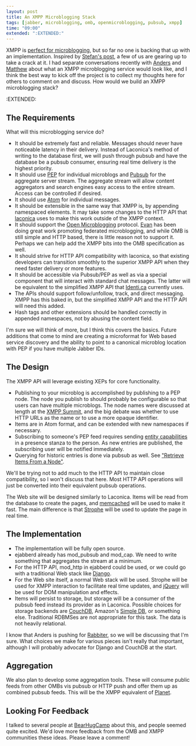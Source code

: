 ```yaml
---
layout: post
title: An XMPP Microblogging Stack
tags: [jabber, microblogging, omb, openmicroblogging, pubsub, xmpp]
time: "09:00"
extended: ":EXTENDED:"
---
```


XMPP is [perfect for microblogging](http://metajack.im/2008/09/10/xmpp-microblogging-thoughts/), but so far no one is backing that up with an implementation.  Inspired by [Stefan's post](http://blog.jwchat.org/2008/09/09/xmpp-and-microblogging-lets-do-it/), a few of us are gearing up to take a crack at it.  I had separate conversations recently with [Anders](http://anders.conbere.org/) and [Matthew](http://matthewwild.co.uk) about what an XMPP microblogging service would look like, and I think the best way to kick off the project is to collect my thoughts here for others to comment on and discuss.   How would we build an XMPP microblogging stack?

:EXTENDED:

## The Requirements

What will this microblogging service do?

* It should be extremely fast and reliable.  Messages should never have noticeable latency in their delivery.  Instead of Laconica's method of writing to the database first, we will push through pubsub and have the database be a pubsub consumer, ensuring real time delivery is the highest priority.
* It should use [PEP](http://www.xmpp.org/extensions/xep-0163.html) for individual microblogs and [Pubsub](http://www.xmpp.org/extensions/xep-0060.html) for the aggregate server stream.  The aggregate stream will allow content aggregators and search engines easy access to the entire stream.  Access can be controlled if desired.
* It should use [Atom](http://en.wikipedia.org/wiki/Atom_(standard)) for individual messages.
* It should be extensible in the same way that XMPP is, by appending namespaced elements.  It may take some changes to the HTTP API that [laconica](http://loconi.ca) uses to make this work outside of the XMPP context.
* It should support the [Open Microblogging](http://openmicroblogging.org/) protocol.  [Evan](http://identi.ca/evan) has been doing great work promoting federated microblogging, and while OMB is still simple and HTTP based, there is little reason not to support it.  Perhaps we can help add the XMPP bits into the OMB specification as well.
* It should strive for HTTP API compatibility with laconica, so that existing developers can transition smoothly to the superior XMPP API when they need faster delivery or more features.
* It should be accessible via Pubsub/PEP as well as via a special component that will interact with standard chat messages.  The latter will be equivalent to the simplified XMPP API that [Identi.ca](http://identi.ca) currently uses.
* The APIs should support follow/unfollow, track, and direct messaging.  XMPP has this baked in, but
the simplified XMPP API and the HTTP API will need this added.
* Hash tags and other extensions should be handled correctly in appended namespaces, not by abusing the content field.

I'm sure we will think of more, but I think this covers the basics.  Future additions that come to mind are creating a microformat for Web based service discovery and the ability to point to a canonical microblog location with PEP if you have multiple Jabber IDs.

## The Design

The XMPP API will leverage existing XEPs for core functionality.

* Publishing to your microblog is accomplished by publishing to a PEP node.  The node you publish to should probably be configurable so that users can have multiple microblogs.  The node names were discussed at length at the [XMPP Summit](http://www.xmpp.org/summit/summit5.shtml), and the big debate was whether to use HTTP URLs as the name or to use a more opaque identifier.
* Items are in Atom format, and can be extended with new namespaces if necessary.
* Subscribing to someone's PEP feed requires sending [entity capabilities](http://www.xmpp.org/extensions/xep-0115.html) in a presence stanza to the person.  As new entries are published, the subscribing user will be notified immediately.
* Querying for historic entries is done via pubsub as well. See ["Retrieve Items From a Node"](http://www.xmpp.org/extensions/xep-0060.html#subscriber-retrieve).

We'll be trying not to add much to the HTTP API to maintain close compatibility, so I won't discuss that here.  Most HTTP API operations will just be converted into their equivalent pubsub operations.

The Web site will be designed similarly to Laconica.  Items will be read from the database to create the pages, and [memcached](http://www.danga.com/memcached/) will be used to make it fast.  The main difference is that [Strophe](http://code.stanziq.com/strophe) will be used to update the page in real time.

## The Implementation

* The implementation will be fully open source.
* ejabberd already has mod_pubsub and mod_cap.  We need to write something that aggregates the stream at a minimum.
* For the HTTP API, mod_http in ejabberd could be used, or we could go with a traditional Web stack like [Django](http://www.djangoproject.com).
* For the Web site itself, a normal Web stack will be used.  Strophe will be used for XMPP interaction to facilitate real time updates, and [jQuery](http://jquery.com/) will be used for DOM manipulation and effects.
* Items will persist to storage, but storage will be a consumer of the pubsub feed instead its provider as in Laconica.  Possible choices for storage backends are [CouchDB](http://incubator.apache.org/couchdb/), Amazon's [Simple DB](http://www.amazon.com/gp/browse.html?node=342335011), or something else.  Traditional RDBMSes are not appropriate for this task.  The data is not heavily relational.

I know that Anders is pushing for [Rabbiter](http://anders.conbere.org/journal/rabbiter-open-federated-pubsub-server/), so we will be discussing that I'm sure.  What choices we make for various pieces isn't really that important, although I will probably advocate for Django and CouchDB at the start.

## Aggregation

We also plan to develop some aggregation tools.  These will consume public feeds from other OMBs vis pubsub or HTTP push and offer them up as combined pubsub feeds.  This will be the XMPP equivalent of [Planet](http://www.planetplanet.org/).

## Looking For Feedback

I talked to several people at [BearHugCamp](http://metajack.im/2008/09/13/bearhugcamp-for-those-who-missed-it/) about this, and people seemed quite excited.  We'd love more feedback from the OMB and XMPP communities these ideas.  Please leave a comment!
